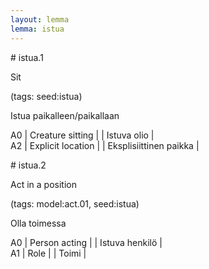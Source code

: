 ```yaml
---
layout: lemma
lemma: istua
---
```


<div class="sense">
# <span class="sensename">istua.1</span>

<span class="description">Sit</span>

(tags: seed:istua)

<span class="description">Istua paikalleen/paikallaan</span>

A0 | Creature sitting |   | Istuva olio |  
A2 | Explicit location |   | Eksplisiittinen paikka |  

</div>

<div class="sense">
# <span class="sensename">istua.2</span>

<span class="description">Act in a position</span>

(tags: model:act.01, seed:istua)

<span class="description">Olla toimessa</span>

A0 | Person acting |   | Istuva henkilö |  
A1 | Role |   | Toimi |  

</div>

